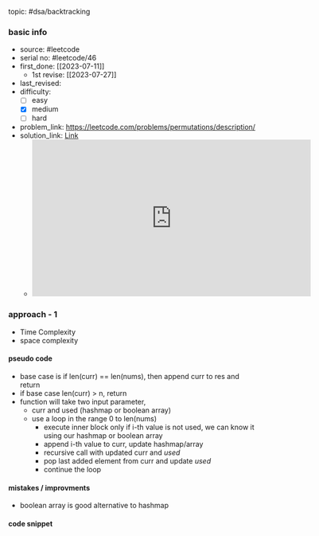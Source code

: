 topic: #dsa/backtracking 

### basic info
- source:  #leetcode 
- serial no: #leetcode/46
- first_done: [[2023-07-11]]
	- 1st revise: [[2023-07-27]]
- last_revised:
- difficulty:
	- [ ] easy
	- [x] medium
	- [ ] hard
- problem_link: https://leetcode.com/problems/permutations/description/
- solution_link: [Link](https://www.youtube.com/watch?v=Nabbpl7y4Lo) 
	- <iframe width="560" height="315" src="https://www.youtube.com/embed/Nabbpl7y4Lo" title="YouTube video player" frameborder="0" allow="accelerometer; autoplay; clipboard-write; encrypted-media; gyroscope; picture-in-picture; web-share" allowfullscreen></iframe>

### approach - 1
- Time Complexity
- space complexity

#### pseudo code
- base case is if len(curr) == len(nums), then append curr to res and return 
- if base case len(curr) > n, return
- function will take two input parameter, 
	- curr and used (hashmap or boolean array)
	- use a loop in the range 0 to len(nums)
		- execute inner block only if i-th value is not used, we can know it using our hashmap or boolean array
		- append i-th value to curr, update hashmap/array
		- recursive call with updated curr and *used*
		- pop last added element from curr and update *used*
		- continue the loop
#### mistakes / improvments
- boolean array is good alternative to hashmap
#### code snippet
```python

```